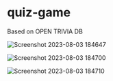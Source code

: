 # quiz-game
Based on OPEN TRIVIA DB



![Screenshot 2023-08-03 184647](https://github.com/Moat6/quiz-game/assets/113278199/a9c4a220-6f0f-4258-92b9-41b960a57c97)

![Screenshot 2023-08-03 184700](https://github.com/Moat6/quiz-game/assets/113278199/d7295580-c210-4860-a500-6b42f74aff3c)

![Screenshot 2023-08-03 184710](https://github.com/Moat6/quiz-game/assets/113278199/d7b7987f-144f-4fd0-a583-2a0aae1c20e3)
